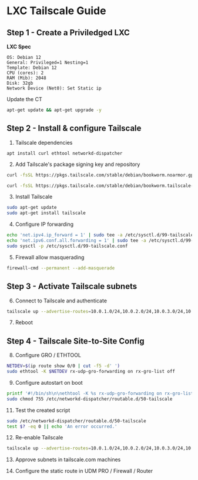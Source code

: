 # **LXC Tailscale Guide**

## Step 1 - Create a Priviledged LXC

**LXC Spec**
```
OS: Debian 12
General: Privileged=1 Nesting=1
Template: Debian 12
CPU (cores): 2
RAM (Mib): 2048
Disk: 32gb
Network Device (Net0): Set Static ip
```

Update the CT
```bash
apt-get update && apt-get upgrade -y
```

## Step 2 - Install & configure Tailscale


1. Tailscale dependencies
```
apt install curl ethtool networkd-dispatcher
```

2. Add Tailscale's package signing key and repository
```bash
curl -fsSL https://pkgs.tailscale.com/stable/debian/bookworm.noarmor.gpg | sudo tee /usr/share/keyrings/tailscale-archive-keyring.gpg >/dev/null

curl -fsSL https://pkgs.tailscale.com/stable/debian/bookworm.tailscale-keyring.list | sudo tee /etc/apt/sources.list.d/tailscale.list
```

3. Install Tailscale
```bash
sudo apt-get update
sudo apt-get install tailscale
```

4. Configure IP forwarding
```bash
echo 'net.ipv4.ip_forward = 1' | sudo tee -a /etc/sysctl.d/99-tailscale.conf
echo 'net.ipv6.conf.all.forwarding = 1' | sudo tee -a /etc/sysctl.d/99-tailscale.conf
sudo sysctl -p /etc/sysctl.d/99-tailscale.conf
```

5. Firewall allow masquerading
```bash
firewall-cmd --permanent --add-masquerade
```

## Step 3 - Activate Tailscale subnets


6. Connect to Tailscale and authenticate
```bash
tailscale up --advertise-routes=10.0.1.0/24,10.0.2.0/24,10.0.3.0/24,10.0.4.0/24 --advertise-exit-node --accept-routes
```

7. Reboot

## Step 4 - Tailscale Site-to-Site Config

8. Configure GRO / ETHTOOL

```bash
NETDEV=$(ip route show 0/0 | cut -f5 -d' ')
sudo ethtool -K $NETDEV rx-udp-gro-forwarding on rx-gro-list off
```

9. Configure autostart on boot
```bash
printf '#!/bin/sh\n\nethtool -K %s rx-udp-gro-forwarding on rx-gro-list off \n' "$(ip route show 0/0 | cut -f5 -d" ")" | sudo tee /etc/networkd-dispatcher/routable.d/50-tailscale
sudo chmod 755 /etc/networkd-dispatcher/routable.d/50-tailscale
```

11. Test the created script
```bash
sudo /etc/networkd-dispatcher/routable.d/50-tailscale
test $? -eq 0 || echo 'An error occurred.'
```

12.  Re-enable Tailscale
```bash
tailscale up --advertise-routes=10.0.1.0/24,10.0.2.0/24,10.0.3.0/24,10.0.4.0/24 --advertise-exit-node -snat-subnet-routes=false --accept-routes
```

13. Approve subnets in tailscale.com machines

14. Configure the static route in UDM PRO / Firewall / Router

